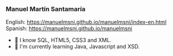 ### Manuel Martín Santamaría

English:  https://manuelmsni.github.io/manuelmsni/index-en.html
<br/>
Spanish:  https://manuelmsni.github.io/manuelmsni
    
- 📖 I know SQL, HTML5, CSS3 and XML.
- 🌱 I'm currently learning Java, Javascript and XSD.

